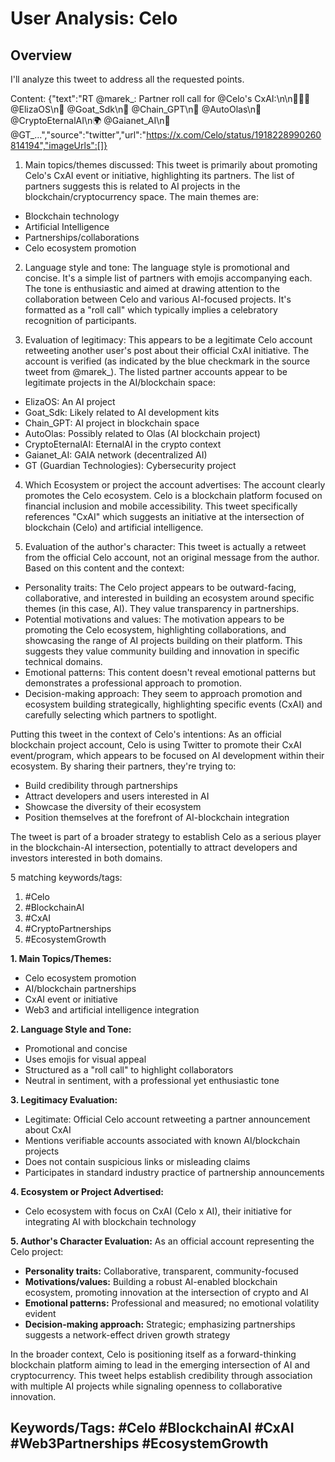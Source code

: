 # User Analysis: Celo

## Overview

<think>
I'll analyze this tweet to address all the requested points.

Content:
{"text":"RT @marek_: Partner roll call for @Celo's CxAI:\n\n👩🏻‍🏫 @ElizaOS\n🐐 @Goat_Sdk\n🤖 @Chain_GPT\n🌊 @AutoOlas\n🌌 @CryptoEternalAI\n🌍 @Gaianet_AI\n🛟 @GT_…","source":"twitter","url":"https://x.com/Celo/status/1918228990260814194","imageUrls":[]}

1. Main topics/themes discussed:
This tweet is primarily about promoting Celo's CxAI event or initiative, highlighting its partners. The list of partners suggests this is related to AI projects in the blockchain/cryptocurrency space. The main themes are:
- Blockchain technology
- Artificial Intelligence
- Partnerships/collaborations
- Celo ecosystem promotion

2. Language style and tone:
The language style is promotional and concise. It's a simple list of partners with emojis accompanying each. The tone is enthusiastic and aimed at drawing attention to the collaboration between Celo and various AI-focused projects. It's formatted as a "roll call" which typically implies a celebratory recognition of participants.

3. Evaluation of legitimacy:
This appears to be a legitimate Celo account retweeting another user's post about their official CxAI initiative. The account is verified (as indicated by the blue checkmark in the source tweet from @marek_). The listed partner accounts appear to be legitimate projects in the AI/blockchain space:
- ElizaOS: An AI project
- Goat_Sdk: Likely related to AI development kits
- Chain_GPT: AI project in blockchain space
- AutoOlas: Possibly related to Olas (AI blockchain project)
- CryptoEternalAI: EternalAI in the crypto context
- Gaianet_AI: GAIA network (decentralized AI)
- GT (Guardian Technologies): Cybersecurity project

4. Which Ecosystem or project the account advertises:
The account clearly promotes the Celo ecosystem. Celo is a blockchain platform focused on financial inclusion and mobile accessibility. This tweet specifically references "CxAI" which suggests an initiative at the intersection of blockchain (Celo) and artificial intelligence.

5. Evaluation of the author's character:
This tweet is actually a retweet from the official Celo account, not an original message from the author. Based on this content and the context:

- Personality traits: The Celo project appears to be outward-facing, collaborative, and interested in building an ecosystem around specific themes (in this case, AI). They value transparency in partnerships.
- Potential motivations and values: The motivation appears to be promoting the Celo ecosystem, highlighting collaborations, and showcasing the range of AI projects building on their platform. This suggests they value community building and innovation in specific technical domains.
- Emotional patterns: This content doesn't reveal emotional patterns but demonstrates a professional approach to promotion.
- Decision-making approach: They seem to approach promotion and ecosystem building strategically, highlighting specific events (CxAI) and carefully selecting which partners to spotlight.

Putting this tweet in the context of Celo's intentions:
As an official blockchain project account, Celo is using Twitter to promote their CxAI event/program, which appears to be focused on AI development within their ecosystem. By sharing their partners, they're trying to:
- Build credibility through partnerships
- Attract developers and users interested in AI
- Showcase the diversity of their ecosystem
- Position themselves at the forefront of AI-blockchain integration

The tweet is part of a broader strategy to establish Celo as a serious player in the blockchain-AI intersection, potentially to attract developers and investors interested in both domains.

5 matching keywords/tags:
1. #Celo
2. #BlockchainAI
3. #CxAI
4. #CryptoPartnerships
5. #EcosystemGrowth
</think>

**1. Main Topics/Themes:**
- Celo ecosystem promotion
- AI/blockchain partnerships
- CxAI event or initiative
- Web3 and artificial intelligence integration

**2. Language Style and Tone:**
- Promotional and concise
- Uses emojis for visual appeal
- Structured as a "roll call" to highlight collaborators
- Neutral in sentiment, with a professional yet enthusiastic tone

**3. Legitimacy Evaluation:**
- Legitimate: Official Celo account retweeting a partner announcement about CxAI
- Mentions verifiable accounts associated with known AI/blockchain projects
- Does not contain suspicious links or misleading claims
- Participates in standard industry practice of partnership announcements

**4. Ecosystem or Project Advertised:**
- Celo ecosystem with focus on CxAI (Celo x AI), their initiative for integrating AI with blockchain technology

**5. Author's Character Evaluation:**
As an official account representing the Celo project:
- **Personality traits:** Collaborative, transparent, community-focused
- **Motivations/values:** Building a robust AI-enabled blockchain ecosystem, promoting innovation at the intersection of crypto and AI
- **Emotional patterns:** Professional and measured; no emotional volatility evident
- **Decision-making approach:** Strategic; emphasizing partnerships suggests a network-effect driven growth strategy

In the broader context, Celo is positioning itself as a forward-thinking blockchain platform aiming to lead in the emerging intersection of AI and cryptocurrency. This tweet helps establish credibility through association with multiple AI projects while signaling openness to collaborative innovation.

**Keywords/Tags:** #Celo #BlockchainAI #CxAI #Web3Partnerships #EcosystemGrowth
---
